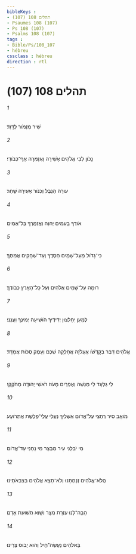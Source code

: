 ```yaml
---
bibleKeys : 
- תהלים 108 (107)
- Psaumes 108 (107)
- Ps 108 (107)
- Psalms 108 (107)
tags : 
- Bible/Ps/108_107
- hébreu
cssclass : hébreu
direction : rtl
---
```


# תהלים 108 (107)

###### 1
שִׁיר מִזְמֹור לְדָוִד׃
###### 2
נָכֹון לִבִּי אֱלֹהִים אָשִׁירָה וַאֲזַמְּרָה אַף־כְּבֹודִי׃
###### 3
עוּרָה הַנֵּבֶל וְכִנֹּור אָעִירָה שָּׁחַר׃
###### 4
אֹודְךָ בָעַמִּים יְהוָה וַאֲזַמֶּרְךָ בַּל־אֻמִּים׃
###### 5
כִּי־גָדֹול מֵעַל־שָׁמַיִם חַסְדֶּךָ וְעַד־שְׁחָקִים אֲמִתֶּךָ׃
###### 6
רוּמָה עַל־שָׁמַיִם אֱלֹהִים וְעַל כָּל־הָאָרֶץ כְּבֹודֶךָ׃
###### 7
לְמַעַן יֵחָלְצוּן יְדִידֶיךָ הֹושִׁיעָה יְמִינְךָ וַעֲנֵנִי׃
###### 8
אֱלֹהִים דִּבֶּר בְּקָדְשֹׁו אֶעְלֹזָה אֲחַלְּקָה שְׁכֶם וְעֵמֶק סֻכֹּות אֲמַדֵּד׃
###### 9
לִי גִלְעָד לִי מְנַשֶּׁה וְאֶפְרַיִם מָעֹוז רֹאשִׁי יְהוּדָה מְחֹקְקִי׃
###### 10
מֹואָב סִיר רַחְצִי עַל־אֱדֹום אַשְׁלִיךְ נַעֲלִי עֲלֵי־פְלֶשֶׁת אֶתְרֹועָע׃
###### 11
מִי יֹבִלֵנִי עִיר מִבְצָר מִי נָחַנִי עַד־אֱדֹום׃
###### 12
הֲלֹא־אֱלֹהִים זְנַחְתָּנוּ וְלֹא־תֵצֵא אֱלֹהִים בְּצִבְאֹתֵינוּ׃
###### 13
הָבָה־לָּנוּ עֶזְרָת מִצָּר וְשָׁוְא תְּשׁוּעַת אָדָם׃
###### 14
בֵּאלֹהִים נַעֲשֶׂה־חָיִל וְהוּא יָבוּס צָרֵינוּ׃
